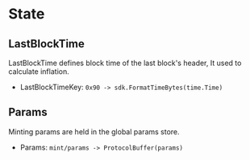<!--
order: 2
-->

# State

## LastBlockTime

LastBlockTime defines block time of the last block's header, It used to calculate inflation.

- LastBlockTimeKey: `0x90 -> sdk.FormatTimeBytes(time.Time)`

## Params

Minting params are held in the global params store.

- Params: `mint/params -> ProtocolBuffer(params)`
